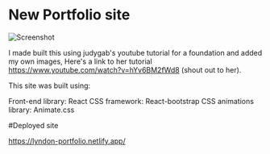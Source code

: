 # New Portfolio site

![Screenshot](/lyndon-portfolio/src/materials/git-screenshot.png)

I made built this using judygab's youtube tutorial for a foundation and added my own images, Here's a link to her tutorial https://www.youtube.com/watch?v=hYv6BM2fWd8 (shout out to her).

This site was built using:

Front-end library: React
CSS framework: React-bootstrap
CSS animations library: Animate.css

#Deployed site

https://lyndon-portfolio.netlify.app/
